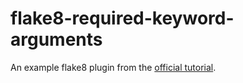 # flake8-required-keyword-arguments

An example flake8 plugin from the [official tutorial](https://flake8.pycqa.org/en/latest/plugin-development/).

